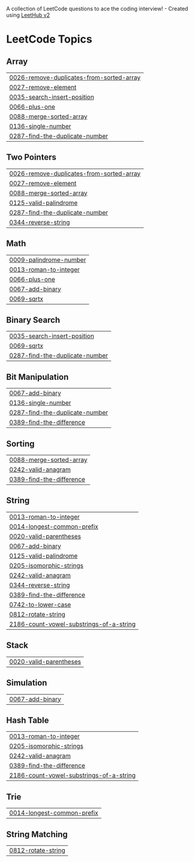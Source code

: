A collection of LeetCode questions to ace the coding interview! - Created using [LeetHub v2](https://github.com/arunbhardwaj/LeetHub-2.0)
<!---LeetCode Topics Start-->
# LeetCode Topics
## Array
|  |
| ------- |
| [0026-remove-duplicates-from-sorted-array](https://github.com/ashishmishra75/leetcode-Practise/tree/master/0026-remove-duplicates-from-sorted-array) |
| [0027-remove-element](https://github.com/ashishmishra75/leetcode-Practise/tree/master/0027-remove-element) |
| [0035-search-insert-position](https://github.com/ashishmishra75/leetcode-Practise/tree/master/0035-search-insert-position) |
| [0066-plus-one](https://github.com/ashishmishra75/leetcode-Practise/tree/master/0066-plus-one) |
| [0088-merge-sorted-array](https://github.com/ashishmishra75/leetcode-Practise/tree/master/0088-merge-sorted-array) |
| [0136-single-number](https://github.com/ashishmishra75/leetcode-Practise/tree/master/0136-single-number) |
| [0287-find-the-duplicate-number](https://github.com/ashishmishra75/leetcode-Practise/tree/master/0287-find-the-duplicate-number) |
## Two Pointers
|  |
| ------- |
| [0026-remove-duplicates-from-sorted-array](https://github.com/ashishmishra75/leetcode-Practise/tree/master/0026-remove-duplicates-from-sorted-array) |
| [0027-remove-element](https://github.com/ashishmishra75/leetcode-Practise/tree/master/0027-remove-element) |
| [0088-merge-sorted-array](https://github.com/ashishmishra75/leetcode-Practise/tree/master/0088-merge-sorted-array) |
| [0125-valid-palindrome](https://github.com/ashishmishra75/leetcode-Practise/tree/master/0125-valid-palindrome) |
| [0287-find-the-duplicate-number](https://github.com/ashishmishra75/leetcode-Practise/tree/master/0287-find-the-duplicate-number) |
| [0344-reverse-string](https://github.com/ashishmishra75/leetcode-Practise/tree/master/0344-reverse-string) |
## Math
|  |
| ------- |
| [0009-palindrome-number](https://github.com/ashishmishra75/leetcode-Practise/tree/master/0009-palindrome-number) |
| [0013-roman-to-integer](https://github.com/ashishmishra75/leetcode-Practise/tree/master/0013-roman-to-integer) |
| [0066-plus-one](https://github.com/ashishmishra75/leetcode-Practise/tree/master/0066-plus-one) |
| [0067-add-binary](https://github.com/ashishmishra75/leetcode-Practise/tree/master/0067-add-binary) |
| [0069-sqrtx](https://github.com/ashishmishra75/leetcode-Practise/tree/master/0069-sqrtx) |
## Binary Search
|  |
| ------- |
| [0035-search-insert-position](https://github.com/ashishmishra75/leetcode-Practise/tree/master/0035-search-insert-position) |
| [0069-sqrtx](https://github.com/ashishmishra75/leetcode-Practise/tree/master/0069-sqrtx) |
| [0287-find-the-duplicate-number](https://github.com/ashishmishra75/leetcode-Practise/tree/master/0287-find-the-duplicate-number) |
## Bit Manipulation
|  |
| ------- |
| [0067-add-binary](https://github.com/ashishmishra75/leetcode-Practise/tree/master/0067-add-binary) |
| [0136-single-number](https://github.com/ashishmishra75/leetcode-Practise/tree/master/0136-single-number) |
| [0287-find-the-duplicate-number](https://github.com/ashishmishra75/leetcode-Practise/tree/master/0287-find-the-duplicate-number) |
| [0389-find-the-difference](https://github.com/ashishmishra75/leetcode-Practise/tree/master/0389-find-the-difference) |
## Sorting
|  |
| ------- |
| [0088-merge-sorted-array](https://github.com/ashishmishra75/leetcode-Practise/tree/master/0088-merge-sorted-array) |
| [0242-valid-anagram](https://github.com/ashishmishra75/leetcode-Practise/tree/master/0242-valid-anagram) |
| [0389-find-the-difference](https://github.com/ashishmishra75/leetcode-Practise/tree/master/0389-find-the-difference) |
## String
|  |
| ------- |
| [0013-roman-to-integer](https://github.com/ashishmishra75/leetcode-Practise/tree/master/0013-roman-to-integer) |
| [0014-longest-common-prefix](https://github.com/ashishmishra75/leetcode-Practise/tree/master/0014-longest-common-prefix) |
| [0020-valid-parentheses](https://github.com/ashishmishra75/leetcode-Practise/tree/master/0020-valid-parentheses) |
| [0067-add-binary](https://github.com/ashishmishra75/leetcode-Practise/tree/master/0067-add-binary) |
| [0125-valid-palindrome](https://github.com/ashishmishra75/leetcode-Practise/tree/master/0125-valid-palindrome) |
| [0205-isomorphic-strings](https://github.com/ashishmishra75/leetcode-Practise/tree/master/0205-isomorphic-strings) |
| [0242-valid-anagram](https://github.com/ashishmishra75/leetcode-Practise/tree/master/0242-valid-anagram) |
| [0344-reverse-string](https://github.com/ashishmishra75/leetcode-Practise/tree/master/0344-reverse-string) |
| [0389-find-the-difference](https://github.com/ashishmishra75/leetcode-Practise/tree/master/0389-find-the-difference) |
| [0742-to-lower-case](https://github.com/ashishmishra75/leetcode-Practise/tree/master/0742-to-lower-case) |
| [0812-rotate-string](https://github.com/ashishmishra75/leetcode-Practise/tree/master/0812-rotate-string) |
| [2186-count-vowel-substrings-of-a-string](https://github.com/ashishmishra75/leetcode-Practise/tree/master/2186-count-vowel-substrings-of-a-string) |
## Stack
|  |
| ------- |
| [0020-valid-parentheses](https://github.com/ashishmishra75/leetcode-Practise/tree/master/0020-valid-parentheses) |
## Simulation
|  |
| ------- |
| [0067-add-binary](https://github.com/ashishmishra75/leetcode-Practise/tree/master/0067-add-binary) |
## Hash Table
|  |
| ------- |
| [0013-roman-to-integer](https://github.com/ashishmishra75/leetcode-Practise/tree/master/0013-roman-to-integer) |
| [0205-isomorphic-strings](https://github.com/ashishmishra75/leetcode-Practise/tree/master/0205-isomorphic-strings) |
| [0242-valid-anagram](https://github.com/ashishmishra75/leetcode-Practise/tree/master/0242-valid-anagram) |
| [0389-find-the-difference](https://github.com/ashishmishra75/leetcode-Practise/tree/master/0389-find-the-difference) |
| [2186-count-vowel-substrings-of-a-string](https://github.com/ashishmishra75/leetcode-Practise/tree/master/2186-count-vowel-substrings-of-a-string) |
## Trie
|  |
| ------- |
| [0014-longest-common-prefix](https://github.com/ashishmishra75/leetcode-Practise/tree/master/0014-longest-common-prefix) |
## String Matching
|  |
| ------- |
| [0812-rotate-string](https://github.com/ashishmishra75/leetcode-Practise/tree/master/0812-rotate-string) |
<!---LeetCode Topics End-->